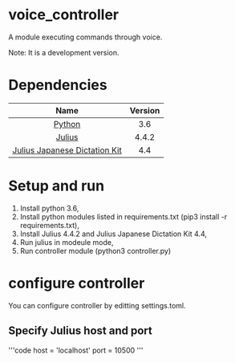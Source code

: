 # voice_controller

A module executing commands through voice.

Note: It is a development version.

# Dependencies

| Name   | Version    |
|:-----:|:-----------:|
| [Python](https://www.python.org/) | 3.6 |
| [Julius](https://github.com/julius-speech/julius) | 4.4.2      |
| [Julius Japanese Dictation Kit](https://github.com/julius-speech/dictation-kit) | 4.4 |

# Setup and run

1. Install python 3.6,
2. Install python modules listed in requirements.txt (pip3 install -r requirements.txt),
3. Install Julius 4.4.2 and Julius Japanese Dictation Kit 4.4,
4. Run julius in modeule mode,
5. Run controller module (python3 controller.py)

# configure controller

You can configure controller by editting settings.toml.

## Specify Julius host and port

'''code
host = 'localhost'
port = 10500
'''
